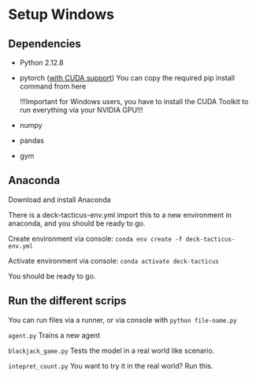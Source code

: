 # Setup Windows

## Dependencies

- Python 2.12.8
- pytorch ([with CUDA support](https://pytorch.org/)) You can copy the required pip install command from here

  !!!Important for Windows users, you have to install the CUDA Toolkit to run everything via your NVIDIA GPU!!!
- numpy
- pandas
- gym

## Anaconda

Download and install Anaconda

There is a deck-tacticus-env.yml import this to a new environment in anaconda, and you should be ready to go.

Create environment via console: `conda env create -f deck-tacticus-env.yml`

Activate environment via console: `conda activate deck-tacticus`

You should be ready to go.

## Run the different scrips

You can run files via a runner, or via console with `python file-name.py`


`agent.py` Trains a new agent

`blackjack_game.py` Tests the model in a real world like scenario.

`intepret_count.py` You want to try it in the real world? Run this.


